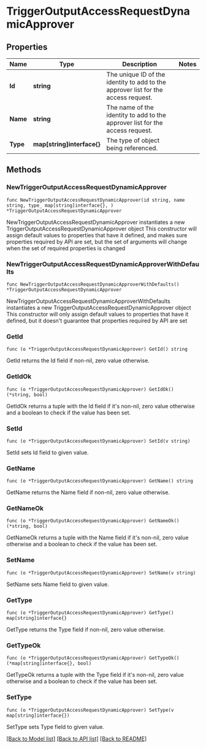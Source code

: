 # TriggerOutputAccessRequestDynamicApprover

## Properties

Name | Type | Description | Notes
------------ | ------------- | ------------- | -------------
**Id** | **string** | The unique ID of the identity to add to the approver list for the access request. | 
**Name** | **string** | The name of the identity to add to the approver list for the access request. | 
**Type** | **map[string]interface{}** | The type of object being referenced. | 

## Methods

### NewTriggerOutputAccessRequestDynamicApprover

`func NewTriggerOutputAccessRequestDynamicApprover(id string, name string, type_ map[string]interface{}, ) *TriggerOutputAccessRequestDynamicApprover`

NewTriggerOutputAccessRequestDynamicApprover instantiates a new TriggerOutputAccessRequestDynamicApprover object
This constructor will assign default values to properties that have it defined,
and makes sure properties required by API are set, but the set of arguments
will change when the set of required properties is changed

### NewTriggerOutputAccessRequestDynamicApproverWithDefaults

`func NewTriggerOutputAccessRequestDynamicApproverWithDefaults() *TriggerOutputAccessRequestDynamicApprover`

NewTriggerOutputAccessRequestDynamicApproverWithDefaults instantiates a new TriggerOutputAccessRequestDynamicApprover object
This constructor will only assign default values to properties that have it defined,
but it doesn't guarantee that properties required by API are set

### GetId

`func (o *TriggerOutputAccessRequestDynamicApprover) GetId() string`

GetId returns the Id field if non-nil, zero value otherwise.

### GetIdOk

`func (o *TriggerOutputAccessRequestDynamicApprover) GetIdOk() (*string, bool)`

GetIdOk returns a tuple with the Id field if it's non-nil, zero value otherwise
and a boolean to check if the value has been set.

### SetId

`func (o *TriggerOutputAccessRequestDynamicApprover) SetId(v string)`

SetId sets Id field to given value.


### GetName

`func (o *TriggerOutputAccessRequestDynamicApprover) GetName() string`

GetName returns the Name field if non-nil, zero value otherwise.

### GetNameOk

`func (o *TriggerOutputAccessRequestDynamicApprover) GetNameOk() (*string, bool)`

GetNameOk returns a tuple with the Name field if it's non-nil, zero value otherwise
and a boolean to check if the value has been set.

### SetName

`func (o *TriggerOutputAccessRequestDynamicApprover) SetName(v string)`

SetName sets Name field to given value.


### GetType

`func (o *TriggerOutputAccessRequestDynamicApprover) GetType() map[string]interface{}`

GetType returns the Type field if non-nil, zero value otherwise.

### GetTypeOk

`func (o *TriggerOutputAccessRequestDynamicApprover) GetTypeOk() (*map[string]interface{}, bool)`

GetTypeOk returns a tuple with the Type field if it's non-nil, zero value otherwise
and a boolean to check if the value has been set.

### SetType

`func (o *TriggerOutputAccessRequestDynamicApprover) SetType(v map[string]interface{})`

SetType sets Type field to given value.



[[Back to Model list]](../README.md#documentation-for-models) [[Back to API list]](../README.md#documentation-for-api-endpoints) [[Back to README]](../README.md)


